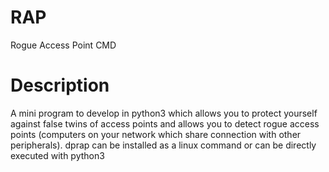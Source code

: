 # RAP
Rogue Access Point CMD
# Description
A mini program to develop in python3 which allows you to protect yourself against false twins of access points and allows you to detect rogue access points (computers on your network which share connection with other peripherals). dprap can be installed as a linux command or can be directly executed with python3
